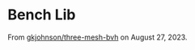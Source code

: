 # Bench Lib

From [gkjohnson/three-mesh-bvh](https://github.com/gkjohnson/three-mesh-bvh/tree/master/benchmark/lib) on August 27, 2023.

